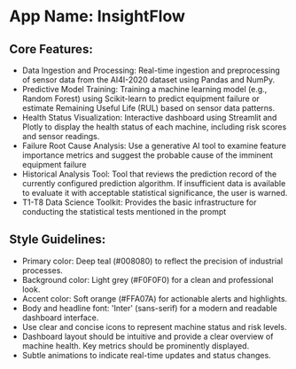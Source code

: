 # **App Name**: InsightFlow

## Core Features:

- Data Ingestion and Processing: Real-time ingestion and preprocessing of sensor data from the AI4I-2020 dataset using Pandas and NumPy.
- Predictive Model Training: Training a machine learning model (e.g., Random Forest) using Scikit-learn to predict equipment failure or estimate Remaining Useful Life (RUL) based on sensor data patterns.
- Health Status Visualization: Interactive dashboard using Streamlit and Plotly to display the health status of each machine, including risk scores and sensor readings.
- Failure Root Cause Analysis: Use a generative AI tool to examine feature importance metrics and suggest the probable cause of the imminent equipment failure
- Historical Analysis Tool: Tool that reviews the prediction record of the currently configured prediction algorithm. If insufficient data is available to evaluate it with acceptable statistical significance, the user is warned.
- T1-T8 Data Science Toolkit: Provides the basic infrastructure for conducting the statistical tests mentioned in the prompt

## Style Guidelines:

- Primary color: Deep teal (#008080) to reflect the precision of industrial processes.
- Background color: Light grey (#F0F0F0) for a clean and professional look.
- Accent color: Soft orange (#FFA07A) for actionable alerts and highlights.
- Body and headline font: 'Inter' (sans-serif) for a modern and readable dashboard interface.
- Use clear and concise icons to represent machine status and risk levels.
- Dashboard layout should be intuitive and provide a clear overview of machine health. Key metrics should be prominently displayed.
- Subtle animations to indicate real-time updates and status changes.